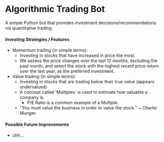 # Algorithmic Trading Bot
A simple Python bot that provides investment decisions/recommendations via quantitative trading. 

#### Investing Strategies / Features
- Momentum trading (in simple terms):
    - Investing in stocks that have increased in price the most. 
    - We assess the price changes over the last 12 months, excluding the past month, and select the stock with the highest recent price return over the last year, as the preferred investment.
- Value trading (in simple terms):
    - Investing in stocks that are trading below their true value (appears undervalued)
    - A concept called 'Multiples' is used to estimate how valuable a company is.
        - P/E Ratio is a common example of a Multiple.  
    - "You must value the business in order to value the stock." ~ Charlie Munger.

#### Possible Future Improvements
- uhh...